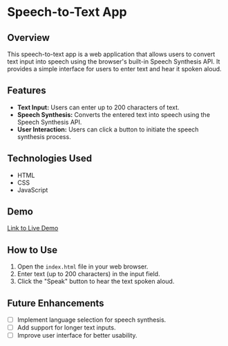 # Speech-to-Text App

## Overview

This speech-to-text app is a web application that allows users to convert text input into speech using the browser's built-in Speech Synthesis API. It provides a simple interface for users to enter text and hear it spoken aloud.

## Features

- **Text Input:** Users can enter up to 200 characters of text.
- **Speech Synthesis:** Converts the entered text into speech using the Speech Synthesis API.
- **User Interaction:** Users can click a button to initiate the speech synthesis process.

## Technologies Used

- HTML
- CSS
- JavaScript

## Demo

[Link to Live Demo](https://prinston.github.io/Speech-to-text/)


## How to Use

1. Open the `index.html` file in your web browser.
2. Enter text (up to 200 characters) in the input field.
3. Click the "Speak" button to hear the text spoken aloud.

## Future Enhancements

- [ ] Implement language selection for speech synthesis.
- [ ] Add support for longer text inputs.
- [ ] Improve user interface for better usability.
